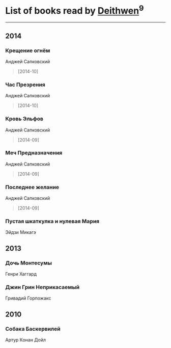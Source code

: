 # List of books read by [Deithwen](http://vk.com/id371574201)<sup>9</sup>
---

## 2014

### Крещение огнём
Анджей Сапковский
> [2014-10] 


### Час Презрения
Анджей Сапковский
> [2014-10] 


### Кровь Эльфов
Анджей Сапковский
> [2014-09] 


### Меч Предназначения
Анджей Сапковский
> [2014-09] 


### Последнее желание
Анджей Сапковский
> [2014-09] 


### Пустая шкаткулка и нулевая Мария
Эйдзи Микагэ



## 2013

### Дочь Монтесумы
Генри Хаггард


### Джин Грин Неприкасаемый
Гривадий Горпожакс



## 2010

### Собака Баскервилей
Артур Конан Дойл



